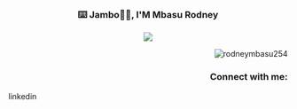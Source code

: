 <!-- markdownlint-disable MD033 MD041 -->
<p align="center">
  <h3 align="center">⌨️ Jambo👋👋, I'M Mbasu Rodney</h3>
</p>
  
<p align="center">
  <img src="https://readme-typing-svg.demolab.com/?lines=Always+versatile;Computer+scientist;Full+stack+developer;From+Nairobi+Kenya&font=Fira%20Code&center=true&width=380&height=50&duration=4000&pause=1000">

<p align="right"> <img src="https://komarev.com/ghpvc/?username=rodneymbasu254&label=Profile%20views&color=0e75b6&style=flat" alt="rodneymbasu254" /> </p>

<p align="center">
  <h3 align="right">Connect with me:</h3>
  linkedin<a href="https://linkedin.com/in/rodney-mbasu-bb354b267></a>
  
    


<!-- markdownlint-enable MD033 -->
